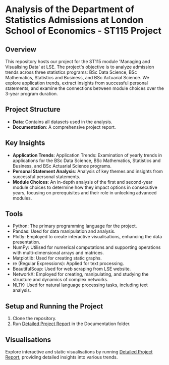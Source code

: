 # Analysis of the Department of Statistics Admissions at London School of Economics - ST115 Project

## Overview
This repository hosts our project for the ST115 module 'Managing and Visualising Data' at LSE. The project's objective is to analyze admission trends across three statistics programs: BSc Data Science, BSc Mathematics, Statistics and Business, and BSc Actuarial Science. We explore application trends, extract insights from successful personal statements, and examine the connections between module choices over the 3-year program duration.

## Project Structure

- **Data**: Contains all datasets used in the analysis.
- **Documentation**: A comprehensive project report.

## Key Insights

- **Application Trends**: Application Trends: Examination of yearly trends in applications for the BSc Data Science, BSc Mathematics, Statistics and Business, and BSc Actuarial Science programs.
- **Personal Statement Analysis**: Analysis of key themes and insights from successful personal statements.
- **Module Choices**: An in-depth analysis of the first and second-year module choices to determine how they impact options in consecutive years, focusing on prerequisites and their role in unlocking advanced modules.

## Tools

- Python: The primary programming language for the project.
- Pandas: Used for data manipulation and analysis.
- Plotly: Employed to create interactive visualisations, enhancing the data presentation.
- NumPy: Utilised for numerical computations and supporting operations with multi-dimensional arrays and matrices.
- Matplotlib: Used for creating static graphs.
- re (Regular Expressions): Applied for text processing.
- BeautifulSoup: Used for web scraping from LSE website.
- NetworkX: Employed for creating, manipulating, and studying the structure and dynamics of complex networks.
- NLTK: Used for natural language processing tasks, including text analysis.

## Setup and Running the Project

1. Clone the repository.
2. Run [Detailed Project Report](Documentation/Final_Report.ipynb) in the Documentation folder.

## Visualisations

Explore interactive and static visualisations by running [Detailed Project Report](Documentation/Final_Report.ipynb), providing detailed insights into various trends.

